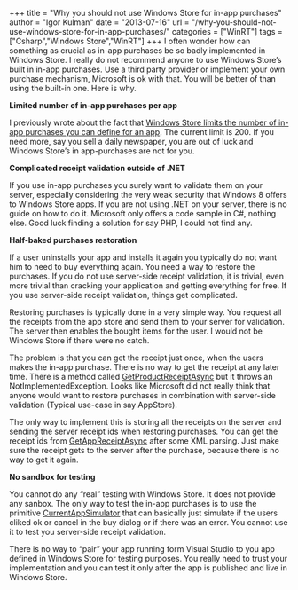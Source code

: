 +++
title = "Why you should not use Windows Store for in-app purchases"
author = "Igor Kulman"
date = "2013-07-16"
url = "/why-you-should-not-use-windows-store-for-in-app-purchases/"
categories = ["WinRT"]
tags = ["Csharp","Windows Store","WinRT"]
+++
I often wonder how can something as crucial as in-app purchases be so badly implemented in Windows Store. I really do not recommend anyone to use Windows Store&#8217;s built in in-app purchases. Use a third party provider or implement your own purchase mechanism, Microsoft is ok with that. You will be better of than using the built-in one. Here is why.

**Limited number of in-app purchases per app**

I previously wrote about the fact that [Windows Store limits the number of in-app purchases you can define for an app][1]. The current limit is 200. If you need more, say you sell a daily newspaper, you are out of luck and Windows Store&#8217;s in app-purchases are not for you.

<!--more-->

**Complicated receipt validation outside of .NET**

If you use in-app purchases you surely want to validate them on your server, especially considering the very weak security that Windows 8 offers to Windows Store apps. If you are not using .NET on your server, there is no guide on how to do it. Microsoft only offers a code sample in C#, nothing else. Good luck finding a solution for say PHP, I could not find any.

**Half-baked purchases restoration**

If a user uninstalls your app and installs it again you typically do not want him to need to buy everything again. You need a way to restore the purchases. If you do not use server-side receipt validation, it is trivial, even more trivial than cracking your application and getting everything for free. If you use server-side receipt validation, things get complicated.

Restoring purchases is typically done in a very simple way. You request all the receipts from the app store and send them to your server for validation. The server then enables the bought items for the user. I would not be Windows Store if there were no catch. 

The problem is that you can get the receipt just once, when the users makes the in-app purchase. There is no way to get the receipt at any later time. There is a method called [GetProductReceiptAsync][2] but it throws an NotImplementedException. Looks like Microsoft did not really think that anyone would want to restore purchases in combination with server-side validation (Typical use-case in say AppStore).

The only way to implement this is storing all the receipts on the server and sending the server receipt ids when restoring purchases. You can get the receipt ids from [GetAppReceiptAsync][3] after some XML parsing. Just make sure the receipt gets to the server after the purchase, because there is no way to get it again. 

**No sandbox for testing**

You cannot do any &#8220;real&#8221; testing with Windows Store. It does not provide any sanbox. The only way to test the in-app purchases is to use the primitive [CurrentAppSimulator][4] that can basically just simulate if the users cliked ok or cancel in the buy dialog or if there was an error. You cannot use it to test you server-side receipt validation.

There is no way to &#8220;pair&#8221; your app running form Visual Studio to you app defined in Windows Store for testing purposes. You really need to trust your implementation and you can test it only after the app is published and live in Windows Store.

 [1]: http://blog.kulman.sk/windows-store-limits-the-number-of-in-app-purchases-for-an-app/
 [2]: http://msdn.microsoft.com/en-us/library/windows/apps/windows.applicationmodel.store.currentapp.getproductreceiptasync.aspx
 [3]: http://msdn.microsoft.com/en-us/library/windows/apps/windows.applicationmodel.store.currentapp.getappreceiptasync.aspx
 [4]: http://msdn.microsoft.com/en-us/library/windows/apps/windows.applicationmodel.store.currentappsimulator
